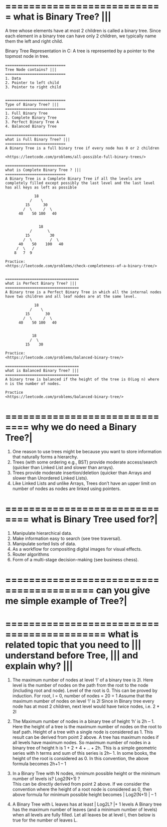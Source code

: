 ===========================
what is Binary Tree? |||
===========================
A tree whose elements have at most 2 children is called a binary tree. Since each element in a binary tree can have only 2 children, we typically name them the left and right child.

Binary Tree Representation in C: A tree is represented by a pointer to the topmost node in tree.

    ===========================
    Tree Node contains? |||
    ===========================
    1. Data
    2. Pointer to left child
    3. Pointer to right child


    ===========================
    Type of Binary Tree? |||
    ===========================
    1. Full Binary Tree
    2. Complete Binary Tree
    3. Perfect Binary Tree A
    4. Balanced Binary Tree

    ===========================
    what is Full Binary Tree? |||
    ===========================
    A Binary Tree is a full binary tree if every node has 0 or 2 children

    <https://leetcode.com/problems/all-possible-full-binary-trees/>

    ===========================
    what is Complete Binary Tree ? |||
    ===========================
    A Binary Tree is a Complete Binary Tree if all the levels are completely filled except possibly the last level and the last level has all keys as left as possible

```
             18
           /    \
         15      30
        /  \     /  \
      40    50 100   40


               18
           /       \
         15         30
        /  \        /  \
      40    50    100   40
     /  \   /
    8   7  9
```

    Practice:
    <https://leetcode.com/problems/check-completeness-of-a-binary-tree/>


    =================================
    what is Perfect Binary Tree? |||
    =================================
    A Binary tree is a Perfect Binary Tree in which all the internal nodes have two children and all leaf nodes are at the same level.

```
             18
           /    \
         15       30
        /  \     /  \
      40    50 100   40


            18
           /  \
         15    30
```

    Practice:
    <https://leetcode.com/problems/balanced-binary-tree/>

    =================================
    what is Balanced Binary Tree? |||
    =================================
    A binary tree is balanced if the height of the tree is O(Log n) where n is the number of nodes.

    Practice
    <https://leetcode.com/problems/balanced-binary-tree/>

==============================
why we do need a Binary Tree?|
==============================

1. One reason to use trees might be because you want to store information that naturally forms a hierarchy.
2. Trees (with some ordering e.g., BST) provide moderate access/search (quicker than Linked List and slower than arrays).
3. Trees provide moderate insertion/deletion (quicker than Arrays and slower than Unordered Linked Lists).
4. Like Linked Lists and unlike Arrays, Trees don’t have an upper limit on number of nodes as nodes are linked using pointers.

==============================
what is Binary Tree used for?|
==============================

1. Manipulate hierarchical data.
2. Make information easy to search (see tree traversal).
3. Manipulate sorted lists of data.
4. As a workflow for compositing digital images for visual effects.
5. Router algorithms
6. Form of a multi-stage decision-making (see business chess).

=========================================
can you give me simple example of Tree?|
========================================

===========================================
what is related topic that you need to |||
understand before Tree, |||
and explain why? |||
===========================================

1. The maximum number of nodes at level ‘l’ of a binary tree is 2l.
   Here level is the number of nodes on the path from the root to the node (including root and node). Level of the root is 0.
   This can be proved by induction.
   For root, l = 0, number of nodes = 20 = 1
   Assume that the maximum number of nodes on level ‘l’ is 2l
   Since in Binary tree every node has at most 2 children, next level would have twice nodes, i.e. 2 \* 2l

2. The Maximum number of nodes in a binary tree of height ‘h’ is 2h – 1.
   Here the height of a tree is the maximum number of nodes on the root to leaf path. Height of a tree with a single node is considered as 1.
   This result can be derived from point 2 above. A tree has maximum nodes if all levels have maximum nodes. So maximum number of nodes in a binary tree of height h is 1 + 2 + 4 + .. + 2h. This is a simple geometric series with h terms and sum of this series is 2h– 1.
   In some books, the height of the root is considered as 0. In this convention, the above formula becomes 2h+1 – 1

3. In a Binary Tree with N nodes, minimum possible height or the minimum number of levels is? Log2(N+1) ?  
   This can be directly derived from point 2 above. If we consider the convention where the height of a root node is considered as 0, then above formula for minimum possible height becomes | Log2(N+1) | – 1

4. A Binary Tree with L leaves has at least | Log2L? |+ 1 levels
   A Binary tree has the maximum number of leaves (and a minimum number of levels) when all levels are fully filled. Let all leaves be at level l, then below is true for the number of leaves L.
